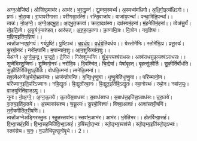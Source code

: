 

  
अग्न॒ओजि॑ष्ठं। ओजि॑ष्ठ॒माभ॑र। आभ॑र। भ॒र॒द्यु॒म्नं। द्यु॒म्नम॒स्मभ्यं॑। अ॒स्मभ्य॑मध्रिगो। अ॒ध्रि॒गो॒इत्य॑ध्रिऽगो।। प्रणः॑। नो॒रा॒या। रा॒यापरी॑णासा। परी॑णसा॒रत्सि॑। रत्सि॒वाजा॑य। वाजा॑य॒पन्थां॑। पन्था॒मिति॒पन्थां॑।।  
त्वन्नः॑। नो॒अ॒ग्ने॒। अ॒ग्ने॒अ॒द्भु॒त॒। अ॒द्भु॒त॒क्रत्वा॑। क्रत्वा॒दक्ष॑स्य। दक्ष॑स्यमं॒हना॑। मं॒हनेति॑मं॒हना॑।। त्वेअ॑सु॒र्यं॑। त्वे॒इति॒त्वे। अ॒सु॒र्य१॒॑मारु॑हत्। आरु॑हत्। अ॒रु॒ह॒त्क्रा॒णा। क्रा॒णामि॒त्रः। मि॒त्रोन। नय॒ज्ञियः॑। य॒ज्ञिय॒इति॑य॒ज्ञियः॑।।  
त्वन्नो॑अग्नएषां॒गयं॑। गयं॑पु॒ष्टिं। पु॒ष्टिञ्च॑। च॒व॒र्ध॒य॒। व॒र्ध॒ये॒ति॑वर्धय।। येस्तोमे॑भिः। स्तोमे॑भिः॒प्र। प्रसू॒रयः॑। सू॒रयो॒नरः॑। नरो॑म॒घानि॑। म॒घान्या॑न॒शुः। आ॒न॒शुरित्या॑न॒शुः।।  
येअ॑ग्ने। अ॒ग्ने॒च॒न्द्र॒। च॒न्द्र॒ते॒। ते॒गिरः॑। गिर॑श्शुम्भन्ति। शुं॒भ॒न्त्यश्व॑राधसः। अश्व॑राधस॒इत्यश्व॑ऽराधसः।। शुष्मे॑भिश्शु॒ष्मिणः॑। शु॒ष्मिणो॒नरः॑। नरो॑दि॒वः। दि॒वश्चि॑त्। चि॒द्येषां॑। येषां॑बृ॒हत्। बृ॒हत्सु॑की॒र्तिः। सु॒की॒र्तिर्बोध॑ति। सु॒की॒र्तिरिति॑सु॒ऽकी॒र्तिः। बोध॑ति॒त्मना॑। त्मनेति॒त्मना॑।।  
तव॒त्येअ॑ग्नेअ॒र्चयो॒भ्राज॑न्तः। भ्राज॑न्तोयन्ति। य॒न्ति॒धृ॒ष्णु॒या। धृ॒ष्णु॒येति॑धृ॒ष्णु॒या।। परि॑ज्मानो॒न। परि॑ज्मान॒इति॒परि॑ऽज्मानः। नवि॒द्युतः॑। वि॒द्युतो॑स्वा॒नः। वि॒द्युत॒इति॑वि॒ऽद्युतः॑। स्वा॒नोरथः॑। रथो॒न। नवा॑ज॒युः। वा॒ज॒युरिति॑वा॒ज॒ऽयुः।।  
नूनः॑। नो॒अ॒ग्ने॒। अ॒ग्न॒ऊ॒तये॑। ऊ॒तये॑स॒बाधसः॑। स॒बाध॑सश्च। स॒बाध॑स॒इति॑स॒ऽबाध॑सः। च॒रा॒तये॑। रा॒तय॒इति॑रा॒तये॑।। अ॒स्माका॑सश्च। च॒सू॒रयः॑। सू॒रयो॒विश्वाः॑। विश्वा॒आशाः॑। आशा॑स्तरी॒षणि॑। त॒री॒षणीति॑त॒री॒षणि॑।।  
त्वन्नो॑अग्नेअङ्गिरस्तु॒तः। स्तु॒तस्तवा॑नः। स्तवा॑न॒आभ॑र। आभ॑र। भ॒रेति॑भर।। होत॑र्विभ्वा॒सहं॑। वि॒भ्वा॒सहं॑र॒यिं। वि॒भ्व॒सह॒मिति॑वि॒भ्व॒ऽसहं॑। र॒यिंस्तो॒तृभ्यः॑। स्तो॒तृभ्य॒स्तव॑से। स्तो॒तृभ्य॒इति॑स्तो॒तृऽभ्यः॑। स्तव॑सेच। च॒नः॒। न॒उतैधि॑पृ॒त्सुनो॑वृ॒धे।। 2।।  
